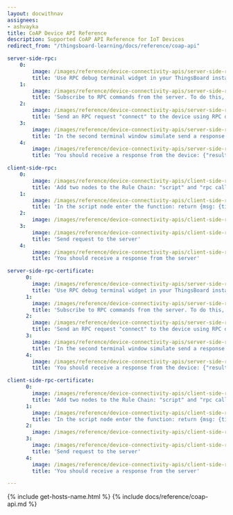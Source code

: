 ```yaml
---
layout: docwithnav
assignees:
- ashvayka
title: CoAP Device API Reference
description: Supported CoAP API Reference for IoT Devices
redirect_from: "/thingsboard-learning/docs/reference/coap-api"

server-side-rpc:
    0:
        image: /images/reference/device-connectivity-apis/server-side-rpc-coap-1-ce.png
        title: 'Use RPC debug terminal widget in your ThingsBoard instance'
    1:
        image: /images/reference/device-connectivity-apis/server-side-rpc-coap-2-ce.png
        title: 'Subscribe to RPC commands from the server. To do this, in the first terminal window send GET request with observe flag'
    2:
        image: /images/reference/device-connectivity-apis/server-side-rpc-coap-3-ce.png
        title: 'Send an RPC request "connect" to the device using RPC debug terminal widget'
    3:
        image: /images/reference/device-connectivity-apis/server-side-rpc-coap-4-ce.png
        title: 'In the second terminal window simulate send a response from the device to the server'
    4:
        image: /images/reference/device-connectivity-apis/server-side-rpc-coap-5-ce.png
        title: 'You should receive a response from the device: {"result":"ok"}'

client-side-rpc:
    0:
        image: /images/reference/device-connectivity-apis/client-side-rpc-1-ce.png
        title: 'Add two nodes to the Rule Chain: "script" and "rpc call reply"'
    1:
        image: /images/reference/device-connectivity-apis/client-side-rpc-2-ce.png
        title: 'In the script node enter the function: return {msg: {time:String(new Date())}, metadata: metadata, msgType: msgType};'
    2:
        image: /images/reference/device-connectivity-apis/client-side-rpc-3-ce.png
    3:
        image: /images/reference/device-connectivity-apis/client-side-rpc-coap-4-ce.png
        title: 'Send request to the server'
    4:
        image: /images/reference/device-connectivity-apis/client-side-rpc-coap-5-ce.png
        title: 'You should receive a response from the server'

server-side-rpc-certificate:
      0:
        image: /images/reference/device-connectivity-apis/server-side-rpc-coap-1-ce.png
        title: 'Use RPC debug terminal widget in your ThingsBoard instance'
      1:
        image: /images/reference/device-connectivity-apis/server-side-rpc-coap-certificate-2-ce.png
        title: 'Subscribe to RPC commands from the server. To do this, in the first terminal window send GET request with observe flag'
      2:
        image: /images/reference/device-connectivity-apis/server-side-rpc-coap-3-ce.png
        title: 'Send an RPC request "connect" to the device using RPC debug terminal widget'
      3:
        image: /images/reference/device-connectivity-apis/server-side-rpc-coap-certificate-4-ce.png
        title: 'In the second terminal window simulate send a response from the device to the server'
      4:
        image: /images/reference/device-connectivity-apis/server-side-rpc-coap-5-ce.png
        title: 'You should receive a response from the device: {"result":"ok"}'

client-side-rpc-certificate:
      0:
        image: /images/reference/device-connectivity-apis/client-side-rpc-1-ce.png
        title: 'Add two nodes to the Rule Chain: "script" and "rpc call reply"'
      1:
        image: /images/reference/device-connectivity-apis/client-side-rpc-2-ce.png
        title: 'In the script node enter the function: return {msg: {time:String(new Date())}, metadata: metadata, msgType: msgType};'
      2:
        image: /images/reference/device-connectivity-apis/client-side-rpc-3-ce.png
      3:
        image: /images/reference/device-connectivity-apis/client-side-rpc-coap-certificate-4-ce.png
        title: 'Send request to the server'
      4:
        image: /images/reference/device-connectivity-apis/client-side-rpc-coap-certificate-5-ce.png
        title: 'You should receive a response from the server'

---
```


{% include get-hosts-name.html %}
{% include docs/reference/coap-api.md %}
